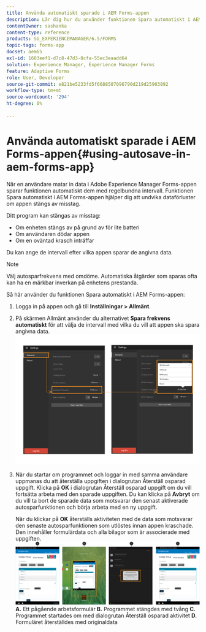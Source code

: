 ```yaml
---
title: Använda automatiskt sparade i AEM Forms-appen
description: Lär dig hur du använder funktionen Spara automatiskt i AEM Forms-appen för att undvika dataförlust.
contentOwner: sashanka
content-type: reference
products: SG_EXPERIENCEMANAGER/6.5/FORMS
topic-tags: forms-app
docset: aem65
exl-id: 1603eef1-d7c8-47d3-8cfa-55ec3eaadd64
solution: Experience Manager, Experience Manager Forms
feature: Adaptive Forms
role: User, Developer
source-git-commit: e821be5233fd5f6688507096790d219d25903892
workflow-type: tm+mt
source-wordcount: '294'
ht-degree: 0%

---
```


# Använda automatiskt sparade i AEM Forms-appen{#using-autosave-in-aem-forms-app}

När en användare matar in data i Adobe Experience Manager Forms-appen sparar funktionen automatiskt dem med regelbundna intervall. Funktionen Spara automatiskt i AEM Forms-appen hjälper dig att undvika dataförluster om appen stängs av misstag.

Ditt program kan stängas av misstag:

* Om enheten stängs av på grund av för lite batteri
* Om användaren dödar appen
* Om en oväntad krasch inträffar

Du kan ange de intervall efter vilka appen sparar de angivna data.

>[!NOTE]
>
>Välj autosparfrekvens med omdöme. Automatiska åtgärder som sparas ofta kan ha en märkbar inverkan på enhetens prestanda.

Så här använder du funktionen Spara automatiskt i AEM Forms-appen:

1. Logga in på appen och gå till **Inställningar > Allmänt**.
1. På skärmen Allmänt använder du alternativet **Spara frekvens automatiskt** för att välja de intervall med vilka du vill att appen ska spara angivna data.
   [![Anger automatiskt sparad frekvens](assets/using-autosave-freq-07.png)](assets/using-autosave-freq-07-1.png)

1. När du startar om programmet och loggar in med samma användare uppmanas du att återställa uppgiften i dialogrutan Återställ osparad uppgift. Klicka på **OK** i dialogrutan Återställ osparad uppgift om du vill fortsätta arbeta med den sparade uppgiften. Du kan klicka på **Avbryt** om du vill ta bort de sparade data som motsvarar den senast aktiverade autosparfunktionen och börja arbeta med en ny uppgift.

   När du klickar på **OK** återställs aktiviteten med de data som motsvarar den senaste autosparfunktionen som utlöstes innan appen kraschade. Den innehåller formulärdata och alla bilagor som är associerade med uppgiften.
   [![Hämtning av en uppgift återskapad &#x200B;](assets/autosave-flow.png)](assets/using-autosave-freq-06.png)**A.** Ett pågående arbetsformulär **B.** Programmet stängdes med tvång **C.** Programmet startades om med dialogrutan Återställ osparad aktivitet **D.** Formuläret återställdes med originaldata

